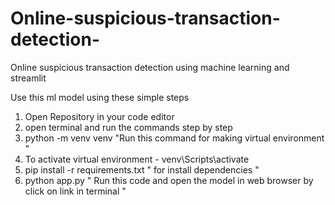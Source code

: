 # Online-suspicious-transaction-detection-
Online suspicious transaction detection  using machine learning and streamlit

Use this ml model using these simple steps 

1. Open Repository in your code editor
2. open terminal and run the commands step by step
3. python -m venv venv "Run this command for making virtual environment "
4. To activate virtual environment - venv\Scripts\activate
5. pip install -r requirements.txt " for install dependencies "
6. python app.py " Run this code and open the model in web browser by click on link in terminal "
